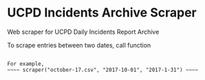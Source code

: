 # UCPD Incidents Archive Scraper
Web scraper for UCPD Daily Incidents Report Archive

To scrape entries between two dates, call function
~~~~ scraper([filename.csv], [startdate], [enddate]) ~~~~

For example,
~~~~ scraper("october-17.csv", "2017-10-01", "2017-1-31") ~~~~
